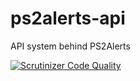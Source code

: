 # ps2alerts-api
API system behind PS2Alerts

[![Scrutinizer Code Quality](https://scrutinizer-ci.com/g/Maelstromeous/ps2alerts-api/badges/quality-score.png?b=master)](https://scrutinizer-ci.com/g/Maelstromeous/ps2alerts-api/?branch=master)
